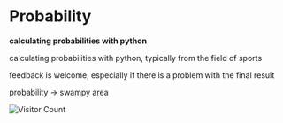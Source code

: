 # Probability

**calculating probabilities with python**


calculating probabilities with python, typically from the field of sports

feedback is welcome, especially if there is a problem with the final result

probability -> swampy area

![Visitor Count](https://profile-counter.glitch.me/{ambrusza}/count.svg)
